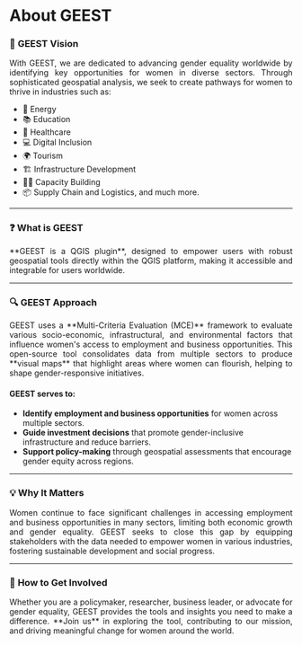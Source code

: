 # About GEEST

### 🎯 **GEEST Vision**

<p style="text-align: justify;">
With GEEST, we are dedicated to advancing gender equality worldwide by identifying key opportunities for women in diverse sectors. Through sophisticated geospatial analysis, we seek to create pathways for women to thrive in industries such as:
</p>

- 🌱 Energy
- 📚 Education
- 🏥 Healthcare
- 💻 Digital Inclusion
- 🌍 Tourism
- 🏗️ Infrastructure Development
- 🧑‍🎓 Capacity Building
- 📦 Supply Chain and Logistics, and much more.

---

### ❓ **What is GEEST**

<p style="text-align: justify;">
**GEEST is a QGIS plugin**, designed to empower users with robust geospatial tools directly within the QGIS platform, making it accessible and integrable for users worldwide.
</p>

---

### 🔍 **GEEST Approach**

<p style="text-align: justify;">
GEEST uses a **Multi-Criteria Evaluation (MCE)** framework to evaluate various socio-economic, infrastructural, and environmental factors that influence women's access to employment and business opportunities. This open-source tool consolidates data from multiple sectors to produce **visual maps** that highlight areas where women can flourish, helping to shape gender-responsive initiatives.
</p>

#### GEEST serves to:
- **Identify employment and business opportunities** for women across multiple sectors.
- **Guide investment decisions** that promote gender-inclusive infrastructure and reduce barriers.
- **Support policy-making** through geospatial assessments that encourage gender equity across regions.

---

### 💡 **Why It Matters**

<p style="text-align: justify;">
Women continue to face significant challenges in accessing employment and business opportunities in many sectors, limiting both economic growth and gender equality. GEEST seeks to close this gap by equipping stakeholders with the data needed to empower women in various industries, fostering sustainable development and social progress.
</p>

---

### 🤝 **How to Get Involved**

<p style="text-align: justify;">
Whether you are a policymaker, researcher, business leader, or advocate for gender equality, GEEST provides the tools and insights you need to make a difference. **Join us** in exploring the tool, contributing to our mission, and driving meaningful change for women around the world.
</p>
